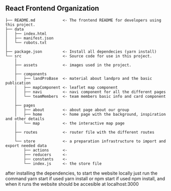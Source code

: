 React Frontend Organization
------------

    ├── README.md            <- The frontend README for developers using this project.
    ├── data
    │   ├── index.html       
    │   ├── manifest.json              
    │   └── robots.txt            
    │
    ├── package.json         <- Install all dependecies (yarn install)
    └── src                  <- Source code for use in this project.
        │
        ├── assets           <- images used in the project.
        │  
        ├── components                        
        │   ├── landProBase  <- material about landpro and the basic publication
        │   ├── mapComponent <- leaflet map component
        │   ├── navi         <- navi component for all the different pages
        │   └── teamMembers  <- team members basic info and card component
        │  
        ├── pages                        
        │   ├── about        <- about page about our group
        │   ├── home         <- home page with the background, inspiration and other details
        │   └── map          <- the interactive map page
        │  
        ├── routes           <- router file with the different routes
        │ 
        └── store            <- a preparation infrastructure to import and export needed data                        
            ├── actions      <- 
            ├── reducers     <- 
            ├── constants    <- 
            └── index.js     <- the store file
            
 after installing the dependencies, to start the website locally just run the command yarn start if used yarn install or npm start if used npm install, and when it runs the website should be accesible at localhost:3000

